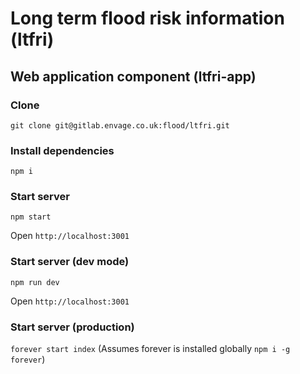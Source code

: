 # Long term flood risk information (ltfri)

## Web application component (ltfri-app)

### Clone
`git clone git@gitlab.envage.co.uk:flood/ltfri.git`

### Install dependencies
`npm i`

### Start server
`npm start`

Open `http://localhost:3001`

### Start server (dev mode)
`npm run dev`

Open `http://localhost:3001`

### Start server (production)
`forever start index` (Assumes forever is installed globally `npm i -g forever`)
